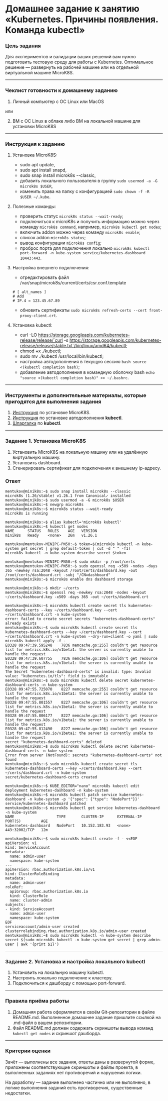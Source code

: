 # Домашнее задание к занятию «Kubernetes. Причины появления. Команда kubectl»

### Цель задания

Для экспериментов и валидации ваших решений вам нужно подготовить тестовую среду для работы с Kubernetes. Оптимальное решение — развернуть на рабочей машине или на отдельной виртуальной машине MicroK8S.

------

### Чеклист готовности к домашнему заданию

1. Личный компьютер с ОС Linux или MacOS 

или

2. ВМ c ОС Linux в облаке либо ВМ на локальной машине для установки MicroK8S  

------

### Инструкция к заданию

1. Установка MicroK8S:
    - sudo apt update,
    - sudo apt install snapd,
    - sudo snap install microk8s --classic,
    - добавить локального пользователя в группу `sudo usermod -a -G microk8s $USER`,
    - изменить права на папку с конфигурацией `sudo chown -f -R $USER ~/.kube`.

2. Полезные команды:
    - проверить статус `microk8s status --wait-ready`;
    - подключиться к microK8s и получить информацию можно через команду `microk8s command`, например, `microk8s kubectl get nodes`;
    - включить addon можно через команду `microk8s enable`; 
    - список addon `microk8s status`;
    - вывод конфигурации `microk8s config`;
    - проброс порта для подключения локально `microk8s kubectl port-forward -n kube-system service/kubernetes-dashboard 10443:443`.

3. Настройка внешнего подключения:
    - отредактировать файл /var/snap/microk8s/current/certs/csr.conf.template
    ```shell
    # [ alt_names ]
    # Add
    # IP.4 = 123.45.67.89
    ```
    - обновить сертификаты `sudo microk8s refresh-certs --cert front-proxy-client.crt`.

4. Установка kubectl:
    - curl -LO https://storage.googleapis.com/kubernetes-release/release/`curl -s https://storage.googleapis.com/kubernetes-release/release/stable.txt`/bin/linux/amd64/kubectl;
    - chmod +x ./kubectl;
    - sudo mv ./kubectl /usr/local/bin/kubectl;
    - настройка автодополнения в текущую сессию `bash source <(kubectl completion bash)`;
    - добавление автодополнения в командную оболочку bash `echo "source <(kubectl completion bash)" >> ~/.bashrc`.

------

### Инструменты и дополнительные материалы, которые пригодятся для выполнения задания

1. [Инструкция](https://microk8s.io/docs/getting-started) по установке MicroK8S.
2. [Инструкция](https://kubernetes.io/ru/docs/reference/kubectl/cheatsheet/#bash) по установке автодополнения **kubectl**.
3. [Шпаргалка](https://kubernetes.io/ru/docs/reference/kubectl/cheatsheet/) по **kubectl**.

------

### Задание 1. Установка MicroK8S

1. Установить MicroK8S на локальную машину или на удалённую виртуальную машину.
2. Установить dashboard.
3. Сгенерировать сертификат для подключения к внешнему ip-адресу.

### Ответ

```
mentukov@minik8s:~$ sudo snap install microk8s --classic
microk8s (1.26/stable) v1.26.1 from Canonical✓ installed
mentukov@minik8s:~$ sudo usermod -a -G microk8s $USER
mentukov@minik8s:~$ newgrp microk8s
mentukov@minik8s:~$ microk8s status --wait-ready
microk8s is running

mentukov@minik8s:~$ alias kubectl='microk8s kubectl'
mentukov@minik8s:~$ kubectl get nodes
NAME      STATUS   ROLES    AGE   VERSION
minik8s   Ready    <none>   26m   v1.26.1

mentukov@mentukov-MINIPC-PN50:~$ token=$(microk8s kubectl -n kube-system get secret | grep default-token | cut -d " " -f1)
microk8s kubectl -n kube-system describe secret $token

mentukov@mentukov-MINIPC-PN50:~$ sudo mkdir -p /root/certs
mentukov@mentukov-MINIPC-PN50:~$ sudo openssl req -x509 -nodes -days 365 -newkey rsa:2048 -keyout /root/certs/dashboard.key -out /root/certs/dashboard.crt -subj "/CN=dashboard"
mentukov@minik8s:~$ microk8s enable dns dashboard storage

mentukov@minik8s:~$ mkdir ~/certs
mentukov@minik8s:~$ openssl req -newkey rsa:2048 -nodes -keyout ~/certs/dashboard.key -x509 -days 365 -out ~/certs/dashboard.crt

mentukov@minik8s:~$ microk8s kubectl create secret tls kubernetes-dashboard-certs --key ~/certs/dashboard.key --cert ~/certs/dashboard.crt -n kube-system
error: failed to create secret secrets "kubernetes-dashboard-certs" already exists
mentukov@minik8s:~$ sudo microk8s kubectl create secret tls kubernetes-dashboard-certs --key ~/certs/dashboard.key --cert ~/certs/dashboard.crt -n kube-system --dry-run=client -o yaml | sudo microk8s kubectl apply -f -
E0328 09:47:39.595248    7836 memcache.go:255] couldn't get resource list for metrics.k8s.io/v1beta1: the server is currently unable to handle the request
E0328 09:47:39.607755    7836 memcache.go:106] couldn't get resource list for metrics.k8s.io/v1beta1: the server is currently unable to handle the request
The Secret "kubernetes-dashboard-certs" is invalid: type: Invalid value: "kubernetes.io/tls": field is immutable
mentukov@minik8s:~$ sudo microk8s kubectl delete secret kubernetes-dashboard-certs -n kube-system
E0328 09:47:55.725070    8227 memcache.go:255] couldn't get resource list for metrics.k8s.io/v1beta1: the server is currently unable to handle the request
E0328 09:47:55.801557    8227 memcache.go:106] couldn't get resource list for metrics.k8s.io/v1beta1: the server is currently unable to handle the request
E0328 09:47:55.806177    8227 memcache.go:106] couldn't get resource list for metrics.k8s.io/v1beta1: the server is currently unable to handle the request
E0328 09:47:55.812490    8227 memcache.go:106] couldn't get resource list for metrics.k8s.io/v1beta1: the server is currently unable to handle the request
secret "kubernetes-dashboard-certs" deleted
mentukov@minik8s:~$ sudo microk8s kubectl delete secret kubernetes-dashboard-certs -n kube-system
Error from server (NotFound): secrets "kubernetes-dashboard-certs" not found
mentukov@minik8s:~$ sudo microk8s kubectl create secret tls kubernetes-dashboard-certs --key ~/certs/dashboard.key --cert ~/certs/dashboard.crt -n kube-system
secret/kubernetes-dashboard-certs created

mentukov@minik8s:~$ KUBE_EDITOR="nano" microk8s kubectl edit deployment kubernetes-dashboard -n kube-system
mentukov@minik8s:~$ microk8s kubectl patch service kubernetes-dashboard -n kube-system -p '{"spec": {"type": "NodePort"}}'
service/kubernetes-dashboard patched
mentukov@minik8s:~$ microk8s kubectl get service kubernetes-dashboard -n kube-system
NAME                   TYPE       CLUSTER-IP      EXTERNAL-IP   PORT(S)         AGE
kubernetes-dashboard   NodePort   10.152.183.93   <none>        443:32002/TCP   12m

mentukov@minik8s:~$ sudo microk8s kubectl create -f - <<EOF
apiVersion: v1
kind: ServiceAccount
metadata:
  name: admin-user
  namespace: kube-system
---
apiVersion: rbac.authorization.k8s.io/v1
kind: ClusterRoleBinding
metadata:
  name: admin-user
roleRef:
  apiGroup: rbac.authorization.k8s.io
  kind: ClusterRole
  name: cluster-admin
subjects:
- kind: ServiceAccount
  name: admin-user
  namespace: kube-system
EOF
serviceaccount/admin-user created
clusterrolebinding.rbac.authorization.k8s.io/admin-user created
mentukov@minik8s:~$ sudo microk8s kubectl -n kube-system describe secret $(sudo microk8s kubectl -n kube-system get secret | grep admin-user | awk '{print $1}')

```

------

### Задание 2. Установка и настройка локального kubectl
1. Установить на локальную машину kubectl.
2. Настроить локально подключение к кластеру.
3. Подключиться к дашборду с помощью port-forward.

------

### Правила приёма работы

1. Домашняя работа оформляется в своём Git-репозитории в файле README.md. Выполненное домашнее задание пришлите ссылкой на .md-файл в вашем репозитории.
2. Файл README.md должен содержать скриншоты вывода команд `kubectl get nodes` и скриншот дашборда.

------

### Критерии оценки
Зачёт — выполнены все задания, ответы даны в развернутой форме, приложены соответствующие скриншоты и файлы проекта, в выполненных заданиях нет противоречий и нарушения логики.

На доработку — задание выполнено частично или не выполнено, в логике выполнения заданий есть противоречия, существенные недостатки.